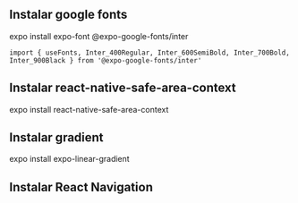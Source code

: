 ## Instalar google fonts
expo install expo-font @expo-google-fonts/inter
```
import { useFonts, Inter_400Regular, Inter_600SemiBold, Inter_700Bold, Inter_900Black } from '@expo-google-fonts/inter'
```

## Instalar react-native-safe-area-context
expo install react-native-safe-area-context


## Instalar gradient
expo install expo-linear-gradient

## Instalar React Navigation